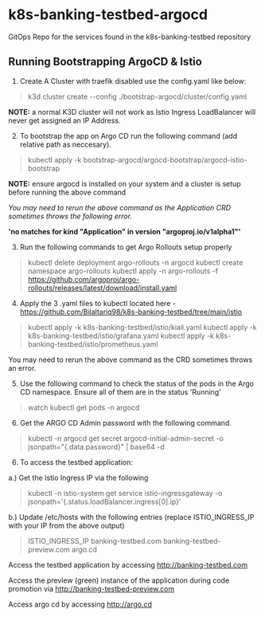# k8s-banking-testbed-argocd

GitOps Repo for the services found in the k8s-banking-testbed repository

## Running Bootstrapping ArgoCD & Istio

1. Create A Cluster with traefik disabled use the config.yaml like below:

> k3d cluster create --config ./bootstrap-argocd/cluster/config.yaml

**NOTE:** a normal K3D cluster will not work as Istio Ingress LoadBalancer will never get assigned an IP Address.

2. To bootstrap the app on Argo CD run the following command (add relative path as neccesary).

> kubectl apply -k bootstrap-argocd/argocd-bootstrap/argocd-istio-bootstrap

**NOTE:** ensure argocd is installed on your system and a cluster is setup before running the above command

*You may need to rerun the above command as the Application CRD sometimes throws the following error.*

**'no matches for kind "Application" in version "argoproj.io/v1alpha1"'**

3. Run the following commands to get Argo Rollouts setup properly

> kubectl delete deployment argo-rollouts -n argocd
> kubectl create namespace argo-rollouts
> kubectl apply -n argo-rollouts -f https://github.com/argoproj/argo-rollouts/releases/latest/download/install.yaml

4. Apply the 3 .yaml files to kubectl located here - https://github.com/Bilaltariq98/k8s-banking-testbed/tree/main/istio

> kubectl apply -k k8s-banking-testbed/istio/kiali.yaml
> kubectl apply -k k8s-banking-testbed/istio/grafana.yaml
> kubectl apply -k k8s-banking-testbed/istio/prometheus.yaml

You may need to rerun the above command as the CRD sometimes throws an error.

5. Use the following command to check the status of the pods in the Argo CD namespace. Ensure all of them are in the status 'Running'

> watch kubectl get pods -n argocd

6. Get the ARGO CD Admin password with the following command.

> kubectl -n argocd get secret argocd-initial-admin-secret -o jsonpath="{.data.password}" | base64 -d


6. To access the testbed application:

a.) Get the Istio Ingress IP via the following

> kubectl -n istio-system get service istio-ingressgateway -o jsonpath='{.status.loadBalancer.ingress[0].ip}'

b.) Update /etc/hosts with the following entries (replace ISTIO_INGRESS_IP with your IP from the above output)

> ISTIO_INGRESS_IP banking-testbed.com banking-testbed-preview.com argo.cd

Access the testbed application by accessing http://banking-testbed.com

Access the preview (green) instance of the application during code promotion via http://banking-testbed-preview.com

Access argo cd by accessing http://argo.cd